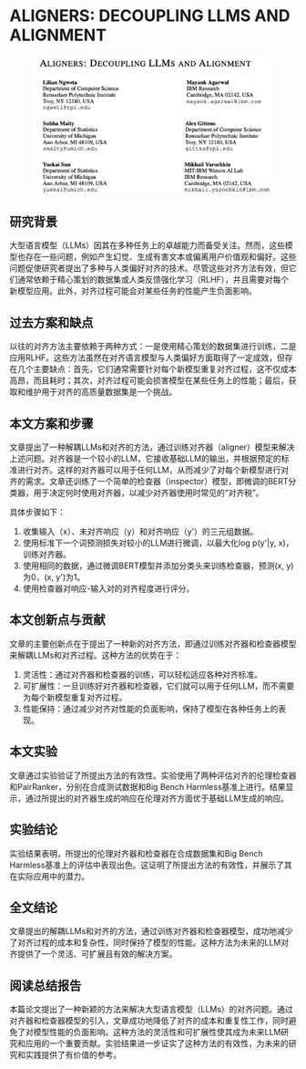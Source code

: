 # ALIGNERS: DECOUPLING LLMS AND ALIGNMENT

<figure><img src="../.gitbook/assets/image (5) (1) (1) (1) (1) (1) (1) (1) (1) (1) (1) (1) (1) (1) (1) (1) (1) (1) (1) (1) (1) (1) (1).png" alt=""><figcaption></figcaption></figure>

## 研究背景

大型语言模型（LLMs）因其在多种任务上的卓越能力而备受关注。然而，这些模型也存在一些问题，例如产生幻觉、生成有害文本或偏离用户价值观和偏好。这些问题促使研究者提出了多种与人类偏好对齐的技术。尽管这些对齐方法有效，但它们通常依赖于精心策划的数据集或人类反馈强化学习（RLHF），并且需要对每个新模型应用。此外，对齐过程可能会对某些任务的性能产生负面影响。

## 过去方案和缺点

以往的对齐方法主要依赖于两种方式：一是使用精心策划的数据集进行训练，二是应用RLHF。这些方法虽然在对齐语言模型与人类偏好方面取得了一定成效，但存在几个主要缺点：首先，它们通常需要针对每个新模型重复对齐过程，这不仅成本高昂，而且耗时；其次，对齐过程可能会损害模型在某些任务上的性能；最后，获取和维护用于对齐的高质量数据集是一个挑战。

## 本文方案和步骤

文章提出了一种解耦LLMs和对齐的方法，通过训练对齐器（aligner）模型来解决上述问题。对齐器是一个较小的LLM，它接收基础LLM的输出，并根据预定的标准进行对齐。这样的对齐器可以用于任何LLM，从而减少了对每个新模型进行对齐的需求。文章还训练了一个简单的检查器（inspector）模型，即微调的BERT分类器，用于决定何时使用对齐器，以减少对齐器使用时常见的“对齐税”。

具体步骤如下：

1. 收集输入（x）、未对齐响应（y）和对齐响应（y'）的三元组数据。
2. 使用标准下一个词预测损失对较小的LLM进行微调，以最大化log p(y'|y, x)，训练对齐器。
3. 使用相同的数据，通过微调BERT模型并添加分类头来训练检查器，预测(x, y)为0，(x, y')为1。
4. 使用检查器对响应-输入对的对齐程度进行评分。

## 本文创新点与贡献

文章的主要创新点在于提出了一种新的对齐方法，即通过训练对齐器和检查器模型来解耦LLMs和对齐过程。这种方法的优势在于：

1. 灵活性：通过对齐器和检查器的训练，可以轻松适应各种对齐标准。
2. 可扩展性：一旦训练好对齐器和检查器，它们就可以用于任何LLM，而不需要为每个新模型重复对齐过程。
3. 性能保持：通过减少对齐对性能的负面影响，保持了模型在各种任务上的表现。

## 本文实验

文章通过实验验证了所提出方法的有效性。实验使用了两种评估对齐的伦理检查器和PairRanker，分别在合成测试数据和Big Bench Harmless基准上进行。结果显示，通过所提出的对齐器生成的响应在伦理对齐方面优于基础LLM生成的响应。

## 实验结论

实验结果表明，所提出的伦理对齐器和检查器在合成数据集和Big Bench Harmless基准上的评估中表现出色。这证明了所提出方法的有效性，并展示了其在实际应用中的潜力。

## 全文结论

文章提出的解耦LLMs和对齐的方法，通过训练对齐器和检查器模型，成功地减少了对齐过程的成本和复杂性，同时保持了模型的性能。这种方法为未来的LLM对齐提供了一个灵活、可扩展且有效的解决方案。

## 阅读总结报告

本篇论文提出了一种新颖的方法来解决大型语言模型（LLMs）的对齐问题。通过对齐器和检查器模型的引入，文章成功地降低了对齐的成本和重复性工作，同时避免了对模型性能的负面影响。这种方法的灵活性和可扩展性使其成为未来LLM研究和应用的一个重要贡献。实验结果进一步证实了这种方法的有效性，为未来的研究和实践提供了有价值的参考。
